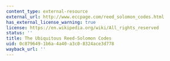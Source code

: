 ```yaml
---
content_type: external-resource
external_url: http://www.eccpage.com/reed_solomon_codes.html
has_external_license_warning: true
license: https://en.wikipedia.org/wiki/All_rights_reserved
status: ''
title: The Ubiquitous Reed-Solomon Codes
uid: 0c879649-1b6a-4a40-a3c0-8324ace3d778
wayback_url: ''
---
```

